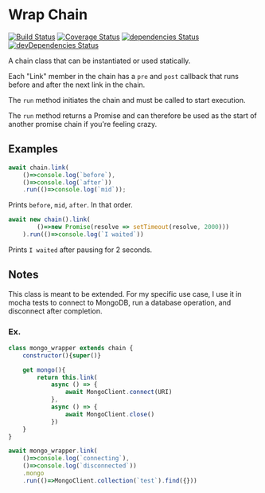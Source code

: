 # Wrap Chain
[![Build Status](https://travis-ci.org/solaris765/wrap_chain.svg?branch=master)](https://travis-ci.org/solaris765/wrap_chain)
[![Coverage Status](https://coveralls.io/repos/github/solaris765/wrap_chain/badge.svg?branch=test_travis)](https://coveralls.io/github/solaris765/wrap_chain?branch=master)
[![dependencies Status](https://david-dm.org/solaris765/wrap_chain/status.svg)](https://david-dm.org/solaris765/wrap_chain)
[![devDependencies Status](https://david-dm.org/solaris765/wrap_chain/dev-status.svg)](https://david-dm.org/solaris765/wrap_chain?type=dev)

A chain class that can be instantiated or used statically.

Each "Link" member in the chain has a `pre` and `post` callback that runs before and after the next link in the chain.

The `run` method initiates the chain and must be called to start execution.

The `run` method returns a Promise and can therefore be used as the start of another promise chain if you're feeling crazy.

## Examples

``` javascript
await chain.link(
    ()=>console.log(`before`), 
    ()=>console.log(`after`))
    .run(()=>console.log(`mid`));
```
Prints `before`, `mid`, `after`. In that order.

``` javascript
await new chain().link(
        ()=>new Promise(resolve => setTimeout(resolve, 2000)))
    ).run(()=>console.log(`I waited`))
```
Prints `I waited` after pausing for 2 seconds.


## Notes
This class is meant to be extended. For my specific use case, I use it in mocha tests to connect to MongoDB, run a database operation, and disconnect after completion.

### Ex.
``` javascript
class mongo_wrapper extends chain {
    constructor(){super()}

    get mongo(){
        return this.link(
            async () => {
                await MongoClient.connect(URI)
            }, 
            async () => {
                await MongoClient.close()
            })
    }
}

await mongo_wrapper.link(
    ()=>console.log(`connecting`), 
    ()=>console.log(`disconnected`))
    .mongo
    .run(()=>MongoClient.collection(`test`).find({}))

```
